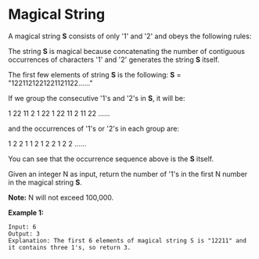 # Magical String

A magical string __S__ consists of only '1' and '2' and obeys the following rules:

The string __S__ is magical because concatenating the number of contiguous occurrences of characters '1' and '2' generates the string __S__ itself.

The first few elements of string __S__ is the following: __S__ = "1221121221221121122……"

If we group the consecutive '1's and '2's in __S__, it will be:

1 22 11 2 1 22 1 22 11 2 11 22 ......

and the occurrences of '1's or '2's in each group are:

1 2 2 1 1 2 1 2 2 1 2 2 ......

You can see that the occurrence sequence above is the __S__ itself.

Given an integer N as input, return the number of '1's in the first N number in the magical string __S__.

__Note:__ N will not exceed 100,000.

__Example 1:__

```pseudo
Input: 6
Output: 3
Explanation: The first 6 elements of magical string S is "12211" and it contains three 1's, so return 3.
```
